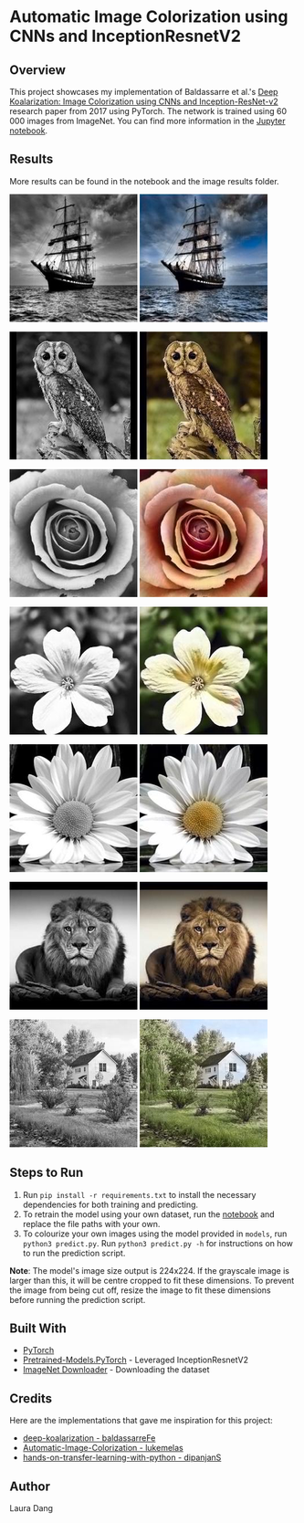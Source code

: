 # Automatic Image Colorization using CNNs and InceptionResnetV2
## Overview
This project showcases my implementation of Baldassarre et al.'s [Deep Koalarization: Image Colorization using CNNs and Inception-ResNet-v2](https://arxiv.org/abs/1712.03400) research paper from 2017 using PyTorch. The network is trained using 60 000 images from ImageNet. You can find more information in the [Jupyter notebook](https://github.com/lauradang/automatic-image-colorization/blob/master/notebooks/inception_resnet.ipynb).

## Results
More results can be found in the notebook and the image results folder.

![](image_results/input_10.jpg) ![](image_results/result_10.jpg)

![](image_results/input_7.jpg) ![](image_results/result_7.jpg)

![](image_results/input_18.jpg) ![](image_results/result_18.jpg)

![](image_results/input_12.jpg) ![](image_results/result_12.jpg)

![](image_results/input_13.jpg) ![](image_results/result_13.jpg)

![](image_results/input_15.jpg) ![](image_results/result_15.jpg)

![](image_results/input_6.jpg) ![](image_results/result_6.jpg)

## Steps to Run
1. Run `pip install -r requirements.txt` to install the necessary dependencies for both training and predicting.
2. To retrain the model using your own dataset, run the [notebook](https://github.com/lauradang/automatic-image-colorization/blob/master/notebooks/inception_resnet.ipynb) and replace the file paths with your own.
3. To colourize your own images using the model provided in `models`, run `python3 predict.py`. Run `python3 predict.py -h` for instructions on how to run the prediction script.

**Note**: The model's image size output is 224x224. If the grayscale image is larger than this, it will be centre cropped to fit these dimensions. To prevent the image from being cut off, resize the image to fit these dimensions before running the prediction script.
   
## Built With
- [PyTorch](https://pytorch.org/)
- [Pretrained-Models.PyTorch](https://github.com/Cadene/pretrained-models.pytorch) - Leveraged InceptionResnetV2
- [ImageNet Downloader](https://github.com/mf1024/ImageNet-Datasets-Downloader) - Downloading the dataset

## Credits
Here are the implementations that gave me inspiration for this project:
- [deep-koalarization - baldassarreFe](https://github.com/baldassarreFe/deep-koalarization)
- [Automatic-Image-Colorization - lukemelas](https://github.com/lukemelas/Automatic-Image-Colorization/)
- [hands-on-transfer-learning-with-python - dipanjanS](https://github.com/dipanjanS/hands-on-transfer-learning-with-python)

## Author
Laura Dang
